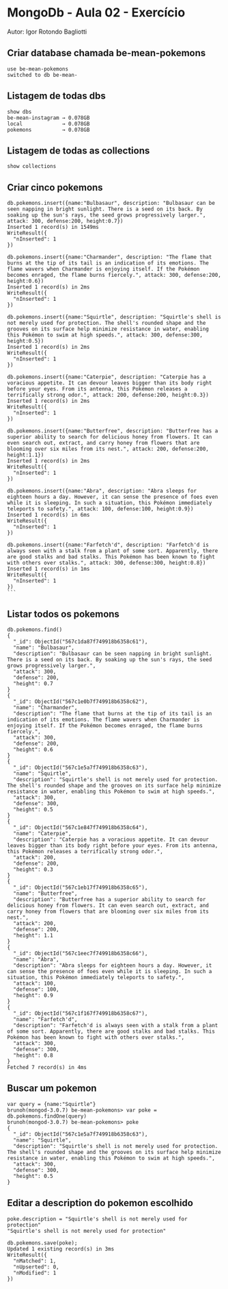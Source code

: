 # MongoDb - Aula 02 - Exercício
Autor: Igor Rotondo Bagliotti

## Criar database chamada be-mean-pokemons

    use be-mean-pokemons
    switched to db be-mean-

## Listagem de todas dbs

    show dbs
    be-mean-instagram → 0.078GB
    local             → 0.078GB
    pokemons          → 0.078GB
  
## Listagem de todas as collections

    show collections
  
## Criar cinco pokemons

    db.pokemons.insert({name:"Bulbasaur", description: "Bulbasaur can be seen napping in bright sunlight. There is a seed on its back. By soaking up the sun's rays, the seed grows progressively larger.", attack: 300, defense:200, height:0.7})
    Inserted 1 record(s) in 1549ms
    WriteResult({
      "nInserted": 1
    })

    db.pokemons.insert({name:"Charmander", description: "The flame that burns at the tip of its tail is an indication of its emotions. The flame wavers when Charmander is enjoying itself. If the Pokémon becomes enraged, the flame burns fiercely.", attack: 300, defense:200, height:0.6})
    Inserted 1 record(s) in 2ms
    WriteResult({
      "nInserted": 1
    })

    db.pokemons.insert({name:"Squirtle", description: "Squirtle's shell is not merely used for protection. The shell's rounded shape and the grooves on its surface help minimize resistance in water, enabling this Pokémon to swim at high speeds.", attack: 300, defense:300, height:0.5})
    Inserted 1 record(s) in 2ms
    WriteResult({
      "nInserted": 1
    })

    db.pokemons.insert({name:"Caterpie", description: "Caterpie has a voracious appetite. It can devour leaves bigger than its body right before your eyes. From its antenna, this Pokémon releases a terrifically strong odor.", attack: 200, defense:200, height:0.3})
    Inserted 1 record(s) in 2ms
    WriteResult({
      "nInserted": 1
    })

    db.pokemons.insert({name:"Butterfree", description: "Butterfree has a superior ability to search for delicious honey from flowers. It can even search out, extract, and carry honey from flowers that are blooming over six miles from its nest.", attack: 200, defense:200, height:1.1})
    Inserted 1 record(s) in 2ms
    WriteResult({
      "nInserted": 1
    })

    db.pokemons.insert({name:"Abra", description: "Abra sleeps for eighteen hours a day. However, it can sense the presence of foes even while it is sleeping. In such a situation, this Pokémon immediately teleports to safety.", attack: 100, defense:100, height:0.9})
    Inserted 1 record(s) in 6ms
    WriteResult({
      "nInserted": 1
    })

    db.pokemons.insert({name:"Farfetch'd", description: "Farfetch'd is always seen with a stalk from a plant of some sort. Apparently, there are good stalks and bad stalks. This Pokémon has been known to fight with others over stalks.", attack: 300, defense:300, height:0.8})
    Inserted 1 record(s) in 1ms
    WriteResult({
      "nInserted": 1
    })
    ```

## Listar todos os pokemons

    db.pokemons.find()
    {
      "_id": ObjectId("567c1da87f749918b6358c61"),
      "name": "Bulbasaur",
      "description": "Bulbasaur can be seen napping in bright sunlight. There is a seed on its back. By soaking up the sun's rays, the seed grows progressively larger.",
      "attack": 300,
      "defense": 200,
      "height": 0.7
    }
    {
      "_id": ObjectId("567c1e0b7f749918b6358c62"),
      "name": "Charmander",
      "description": "The flame that burns at the tip of its tail is an indication of its emotions. The flame wavers when Charmander is enjoying itself. If the Pokémon becomes enraged, the flame burns fiercely.",
      "attack": 300,
      "defense": 200,
      "height": 0.6
    }
    {
      "_id": ObjectId("567c1e5a7f749918b6358c63"),
      "name": "Squirtle",
      "description": "Squirtle's shell is not merely used for protection. The shell's rounded shape and the grooves on its surface help minimize resistance in water, enabling this Pokémon to swim at high speeds.",
      "attack": 300,
      "defense": 300,
      "height": 0.5
    }
    {
      "_id": ObjectId("567c1e847f749918b6358c64"),
      "name": "Caterpie",
      "description": "Caterpie has a voracious appetite. It can devour leaves bigger than its body right before your eyes. From its antenna, this Pokémon releases a terrifically strong odor.",
      "attack": 200,
      "defense": 200,
      "height": 0.3
    }
    {
      "_id": ObjectId("567c1eb17f749918b6358c65"),
      "name": "Butterfree",
      "description": "Butterfree has a superior ability to search for delicious honey from flowers. It can even search out, extract, and carry honey from flowers that are blooming over six miles from its nest.",
      "attack": 200,
      "defense": 200,
      "height": 1.1
    }
    {
      "_id": ObjectId("567c1eec7f749918b6358c66"),
      "name": "Abra",
      "description": "Abra sleeps for eighteen hours a day. However, it can sense the presence of foes even while it is sleeping. In such a situation, this Pokémon immediately teleports to safety.",
      "attack": 100,
      "defense": 100,
      "height": 0.9
    }
    {
      "_id": ObjectId("567c1f167f749918b6358c67"),
      "name": "Farfetch'd",
      "description": "Farfetch'd is always seen with a stalk from a plant of some sort. Apparently, there are good stalks and bad stalks. This Pokémon has been known to fight with others over stalks.",
      "attack": 300,
      "defense": 300,
      "height": 0.8
    }
    Fetched 7 record(s) in 4ms
  
## Buscar um pokemon

    var query = {name:"Squirtle"}
    brunoh(mongod-3.0.7) be-mean-pokemons> var poke = db.pokemons.findOne(query)
    brunoh(mongod-3.0.7) be-mean-pokemons> poke
    {
      "_id": ObjectId("567c1e5a7f749918b6358c63"),
      "name": "Squirtle",
      "description": "Squirtle's shell is not merely used for protection. The shell's rounded shape and the grooves on its surface help minimize resistance in water, enabling this Pokémon to swim at high speeds.",
      "attack": 300,
      "defense": 300,
      "height": 0.5
    }
  
## Editar a description do pokemon escolhido

    poke.description = "Squirtle's shell is not merely used for protection"
    "Squirtle's shell is not merely used for protection"

    db.pokemons.save(poke);
    Updated 1 existing record(s) in 3ms
    WriteResult({
      "nMatched": 1,
      "nUpserted": 0,
      "nModified": 1
    })
    
